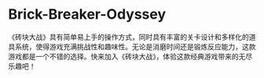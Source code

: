 # Brick-Breaker-Odyssey
《砖块大战》具有简单易上手的操作方式，同时具有丰富的关卡设计和多样化的道具系统，使得游戏充满挑战性和趣味性。无论是消磨时间还是锻炼反应能力，这款游戏都是一个不错的选择。快来加入《砖块大战》，体验这款经典游戏带来的无尽乐趣吧！
